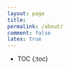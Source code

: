 ```yaml
---
layout: page
title:
permalink: /about/
comment: false
latex: true
---
```

* TOC
{:toc}


<!-- curl \
  -H 'Content-Type: application/json' \
  -X POST \
  -d '{"text": "$TEXT", "mode": "markdown"}' \
  https://raw.githubusercontent.com/Achelous1/Achelous1/main/README.md -->